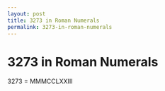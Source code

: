 ```yaml
---
layout: post
title: 3273 in Roman Numerals
permalink: 3273-in-roman-numerals
---
```


# 3273 in Roman Numerals

3273 = MMMCCLXXIII
